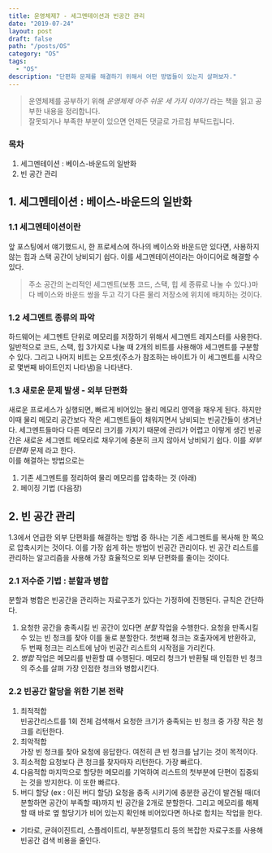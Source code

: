 ```yaml
---
title: 운영체제7 - 세그멘테이션과 빈공간 관리
date: "2019-07-24"
layout: post
draft: false
path: "/posts/OS"
category: "OS"
tags:
  - "OS"
description: "단편화 문제를 해결하기 위해서 어떤 방법들이 있는지 살펴보자."
---
```


> 운영체제를 공부하기 위해 *운영체제 아주 쉬운 세 가지 이야기* 라는 책을 읽고 공부한 내용을 정리합니다.  
> 잘못되거나 부족한 부분이 있으면 언제든 댓글로 가르침 부탁드립니다.


### 목차
1. 세그멘테이션 : 베이스-바운드의 일반화
2. 빈 공간 관리
  
  
## 1. 세그멘테이션 : 베이스-바운드의 일반화
### 1.1 세그멘테이션이란
앞 포스팅에서 얘기했드시, 한 프로세스에 하나의 베이스와 바운드만 있다면, 사용하지 않는 힙과 스택 공간이 낭비되기 쉽다.
이를 세그멘테이션이라는 아이디어로 해결할 수 있다.
> 주소 공간의 논리적인 세그멘트(보통 코드, 스택, 힙 세 종류로 나눌 수 있다.)마다 베이스와 바운드 쌍을 두고 각기 다른 물리 저장소에 위치에 배치하는 것이다.

### 1.2 세그멘트 종류의 파악
하드웨어는 세그멘트 단위로 메모리를 저장하기 위해서 세그멘트 레지스터를 사용한다.
일반적으로 코드, 스택, 힙 3가지로 나눌 때 2개의 비트를 사용해야 세그멘트를 구분할 수 있다.
그리고 나머지 비트는 오프셋(주소가 참조하는 바이트가 이 세그멘트를 시작으로 몇번째 바이트인지 나타냄)을 나타낸다.

### 1.3 새로운 문제 발생 - 외부 단편화
새로운 프로세스가 실행되면, 빠르게 비어있는 물리 메모리 영역을 채우게 된다. 
하지만 이때 물리 메모리 공간보다 작은 세그멘트들이 채워지면서 낭비되는 빈공간들이 생겨난다. 
세그멘트들마다 다른 메모리 크기를 가지기 때문에 관리가 어렵고 이렇게 생긴 빈공간은 새로운 세그멘트 메모리로 채우기에 충분히 크지 않아서 낭비되기 쉽다. 
이를 *외부 단편화* 문제 라고 한다.  
이를 해결하는 방법으로는
1. 기존 세그멘트를 정리하여 물리 메모리를 압축하는 것 (아래)
2. 페이징 기법 (다음장)

## 2. 빈 공간 관리
1.3에서 언급한 외부 단편화를 해결하는 방법 중 하나는 기존 세그멘트를 복사해 한 쪽으로 압축시키는 것이다. 이를 가장 쉽게 하는 방법이 빈공간 관리이다.
빈 공간 리스트를 관리하는 알고리즘을 사용해 가장 효율적으로 외부 단편화를 줄이는 것이다.

### 2.1 저수준 기법 : 분할과 병합
분할과 병합은 빈공간을 관리하는 자료구조가 있다는 가정하에 진행된다. 규칙은 간단하다.
1. 요청한 공간을 충족시킬 빈 공간이 있다면 *분할* 작업을 수행한다. 요청을 만족시킬 수 있는 빈 청크를 찾아 이를 둘로 분할한다. 첫번째 청크는 호출자에게 반환하고, 두 번째 청크는 리스트에 남아 빈공간 리스트의 시작점을 가리킨다.
2. *병합* 작업은 메모리를 반환할 떄 수행된다. 메모리 청크가 반환될 때 인접한 빈 청크의 주소를 살펴 가장 인접한 청크와 병합시킨다.

### 2.2 빈공간 할당을 위한 기본 전략
1. 최적적합  
빈공간리스트를 1회 전체 검색해서 요청한 크기가 충족되는 빈 청크 중 가장 작은 청크를 리턴한다.
2. 최악적합  
가장 빈 청크를 찾아 요청에 응답한다. 여전히 큰 빈 청크를 남기는 것이 목적이다.
3. 최소적합
요청보다 큰 청크를 찾자마자 리턴한다. 가장 빠르다.
4. 다음적합
마지막으로 할당한 메모리를 기억하여 리스트의 첫부분에 단편이 집중되는 것을 방지한다. 이 또한 빠르다.
5. 버디 할당 (ex : 이진 버디 할당)
요청을 충족 시키기에 충분한 공간이 발견될 때(더 분할하면 공간이 부족할 때)까지 빈 공간을 2개로 분할한다. 그리고 메모리를 해제할 때 바로 옆 할당기가 비어 있는지 확인해 비어있다면 하나로 합치는 작업을 한다.

* 기타로, 균혀이진트리, 스플레이트리, 부분정렬트리 등의 복잡한 자료구조를 사용해 빈공간 검색 비용을 줄인다.